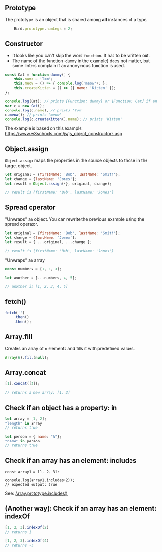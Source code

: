 ## Prototype

The prototype is an object that is shared among **all** instances of a type.

```javascript
    Bird.prototype.numLegs = 2;
```

## Constructor

* It looks like you can't skip the word `function`. It has to be written out.
* The name of the function (`dummy` in the example) does not matter, but some linters complain if an anonymous function is used.

```javascript
const Cat = function dummy() {     
    this.name = 'Tom';
    this.meow = () => { console.log('meow'); };
    this.createKitten = () => ({ name: 'Kitten' });
};

console.log(Cat); // prints [Function: dummy] or [Function: Cat] if an anonymous function is used
var c = new Cat();
console.log(c.name); // prints 'Tom'
c.meow(); // prints 'meow'
console.log(c.createKitten().name); // prints 'Kitten'
```

The example is based on this example: https://www.w3schools.com/js/js_object_constructors.asp


## Object.assign

`Object.assign` maps the properties in the source objects to those in the target object.

```javascript
let original = {firstName: 'Bob', lastName: 'Smith'};
let change = {lastName: 'Jones'};
let result = Object.assign({}, original, change);

// result is {firstName: 'Bob', lastName: 'Jones'}
```

## Spread operator

"Unwraps" an object. You can rewrite the previous example using the spread operator.

```javascript
let original = {firstName: 'Bob', lastName: 'Smith'};
let change = {lastName: 'Jones'};
let result = { ...original, ...change };

// result is {firstName: 'Bob', lastName: 'Jones'}
```

"Unwraps" an array

```javascript
const numbers = [1, 2, 3];

let another = [...numbers, 4, 5];

// another is [1, 2, 3, 4, 5]
```

## fetch()

```javascript
fetch('')
    .then()
    .then();
```

## Array.fill

Creates an array of `n` elements and fills it with predefined values.

```javascript
Array(6).fill(null);
```

## Array.concat

```javascript
[1].concat([2]);

// returns a new array: [1, 2]
```

## Check if an object has a property: in
```javascript
let array = [1, 2];
"length" in array
// returns true

let person = { name: "A"};
"name" in person
// returns true
```

## Check if an array has an element: includes
```
const array1 = [1, 2, 3];

console.log(array1.includes(2));
// expected output: true
```
See: [Array.prototype.includes()](https://developer.mozilla.org/en-US/docs/Web/JavaScript/Reference/Global_Objects/Array/includes)

## (Another way): Check if an array has an element: indexOf
```javascript
[1, 2, 3].indexOf(2)
// returns 1

[1, 2, 3].indexOf(4)
// returns -1
```


